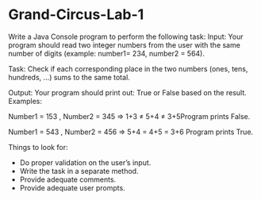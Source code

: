 # Grand-Circus-Lab-1

Write a Java Console program to perform the following task:
Input: Your program should read two integer numbers from the user with the same
number of digits (example: number1= 234, number2 = 564).

Task: Check if each corresponding place in the two numbers (ones, tens, hundreds, …)
sums to the same total.

Output: Your program should print out: True or False based on the result.
Examples:

Number1 = 153 , Number2 = 345 => 1+3 ≠ 5+4 ≠ 3+5Program prints False.

Number1 = 543 , Number2 = 456 => 5+4 = 4+5 = 3+6 Program prints True.

Things to look for:
- Do proper validation on the user’s input.
- Write the task in a separate method.
- Provide adequate comments.
- Provide adequate user prompts.

